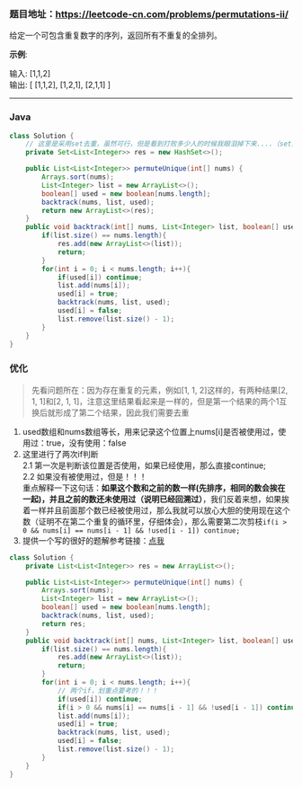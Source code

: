 ### 题目地址：https://leetcode-cn.com/problems/permutations-ii/


给定一个可包含重复数字的序列，返回所有不重复的全排列。

**示例**:

输入: [1,1,2] <br>
输出:
[
  [1,1,2],
  [1,2,1],
  [2,1,1]
]

---

### Java
``` java
class Solution {
    // 这里是采用set去重，虽然可行，但是看到打败多少人的时候我眼泪掉下来....（set真的太慢了）
    private Set<List<Integer>> res = new HashSet<>();

    public List<List<Integer>> permuteUnique(int[] nums) {
        Arrays.sort(nums);
        List<Integer> list = new ArrayList<>();
        boolean[] used = new boolean[nums.length];
        backtrack(nums, list, used);
        return new ArrayList<>(res);
    }
    public void backtrack(int[] nums, List<Integer> list, boolean[] used){
        if(list.size() == nums.length){
            res.add(new ArrayList<>(list));
            return;
        }
        for(int i = 0; i < nums.length; i++){
            if(used[i]) continue;
            list.add(nums[i]);
            used[i] = true;
            backtrack(nums, list, used);
            used[i] = false;
            list.remove(list.size() - 1);
        }
    }
}
```

### 优化

> 先看问题所在：因为存在重复的元素，例如[1, 1, 2]这样的，有两种结果[2, 1, 1]和[2, 1, 1]，注意这里结果看起来是一样的，但是第一个结果的两个1互换后就形成了第二个结果，因此我们需要去重

1. used数组和nums数组等长，用来记录这个位置上nums[i]是否被使用过，使用过：true，没有使用：false
2. 这里进行了两次if判断<br>
  2.1 第一次是判断该位置是否使用，如果已经使用，那么直接continue; <br>
  2.2 如果没有被使用过，但是！！！<br>
  重点解释一下这句话：**如果这个数和之前的数一样(先排序，相同的数会挨在一起)，并且之前的数还未使用过（说明已经回溯过）**，我们反着来想，如果挨着一样并且前面那个数已经被使用过，那么我就可以放心大胆的使用现在这个数（证明不在第二个重复的循环里，仔细体会），那么需要第二次剪枝`if(i > 0 && nums[i] == nums[i - 1] && !used[i - 1]) continue;`
3. 提供一个写的很好的题解参考链接：[点我](https://leetcode-cn.com/problems/permutations-ii/solution/hui-su-suan-fa-python-dai-ma-java-dai-ma-by-liwe-2/)

``` java
class Solution {
    private List<List<Integer>> res = new ArrayList<>();

    public List<List<Integer>> permuteUnique(int[] nums) {
        Arrays.sort(nums);
        List<Integer> list = new ArrayList<>();
        boolean[] used = new boolean[nums.length];
        backtrack(nums, list, used);
        return res;
    }
    public void backtrack(int[] nums, List<Integer> list, boolean[] used){
        if(list.size() == nums.length){
            res.add(new ArrayList<>(list));
            return;
        }
        for(int i = 0; i < nums.length; i++){
            // 两个if，划重点要考的！！！
            if(used[i]) continue;
            if(i > 0 && nums[i] == nums[i - 1] && !used[i - 1]) continue;
            list.add(nums[i]);
            used[i] = true;
            backtrack(nums, list, used);
            used[i] = false;
            list.remove(list.size() - 1);
        }
    }
}
```
